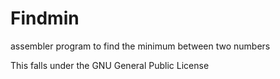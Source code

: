 # Findmin
assembler program to find the minimum between two numbers

This falls under the GNU General Public License
